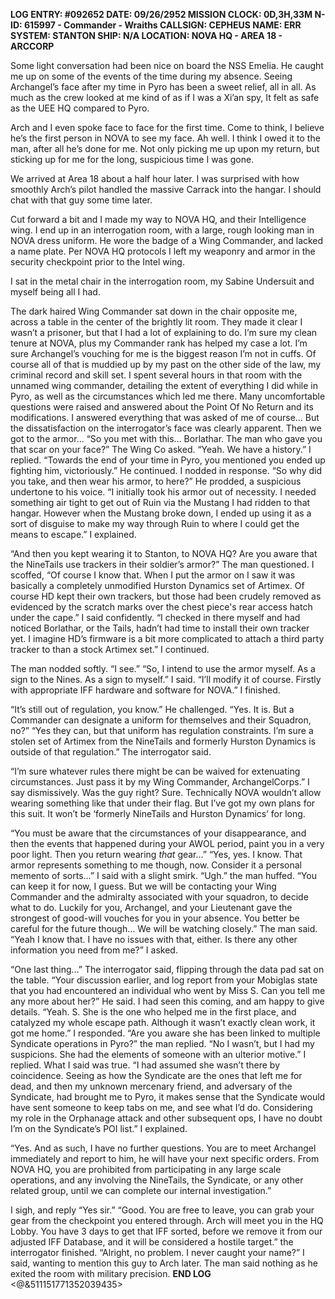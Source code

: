 **LOG ENTRY: #092652
DATE: 09/26/2952
MISSION CLOCK: 0D,3H,33M
N-ID: 615997 - Commander - Wraiths
CALLSIGN: CEPHEUS 
NAME: ERR 
SYSTEM: STANTON
SHIP: N/A
LOCATION: NOVA HQ - AREA 18 - ARCCORP**

Some light conversation had been nice on board the NSS Emelia. He caught me up on some of the events of the time during my absence. Seeing Archangel’s face after my time in Pyro has been a sweet relief, all in all. As much as the crew looked at me kind of as if I was a Xi’an spy, It felt as safe as the UEE HQ compared to Pyro. 

Arch and I even spoke face to face for the first time. Come to think, I believe he’s the first person in NOVA to see my face. Ah well. I think I owed it to the man, after all he’s done for me. Not only picking me up upon my return, but sticking up for me for the long, suspicious time I was gone. 

We arrived at Area 18 about a half hour later. I was surprised with how smoothly Arch’s pilot handled the massive Carrack into the hangar. I should chat with that guy some time later. 

Cut forward a bit and I made my way to NOVA HQ, and their Intelligence wing. I end up in an interrogation room, with a large, rough looking man in NOVA dress uniform. He wore the badge of a Wing Commander, and lacked a name plate. Per NOVA HQ protocols I left my weaponry and armor in the security checkpoint prior to the Intel wing. 

I sat in the metal chair in the interrogation room, my Sabine Undersuit and myself being all I had.

The dark haired Wing Commander sat down in the chair opposite me, across a table in the center of the brightly lit room. They made it clear I wasn’t a prisoner, but that I had a lot of explaining to do. I’m sure my clean tenure at NOVA, plus my Commander rank has helped my case a lot. I’m sure Archangel’s vouching for me is the biggest reason I’m not in cuffs. Of course all of that is muddied up by my past on the other side of the law, my criminal record and skill set. I spent several hours in that room with the unnamed wing commander, detailing the extent of everything I did while in Pyro, as well as the circumstances which led me there. Many uncomfortable questions were raised and answered about the Point Of No Return and its modifications. I answered everything that was asked of me of course… But the dissatisfaction on the interrogator’s face was clearly apparent. Then we got to the armor…
“So you met with this… Borlathar. The man who gave you that scar on your face?” The Wing Co asked. “Yeah. We have a history.” I replied. “Towards the end of your time in Pyro, you mentioned you ended up fighting him, victoriously.” He continued. I nodded in response. “So why did you take, and then wear his armor, to here?” He prodded, a suspicious undertone to his voice. “I initially took his armor out of necessity. I needed something air tight to get out of Ruin via the Mustang I had ridden to that hangar. However when the Mustang broke down, I ended up using it as a sort of disguise to make my way through Ruin to where I could get the means to escape.” I explained. 

“And then you kept wearing it to Stanton, to NOVA HQ? Are you aware that the NineTails use trackers in their soldier’s armor?” The man questioned. I scoffed, “Of course I know that. When I put the armor on I saw it was basically a completely unmodified Hurston Dynamics set of Artimex. Of course HD kept their own trackers, but those had been crudely removed as evidenced by the scratch marks over the chest piece's rear access hatch under the cape.” I said confidently. “I checked in there myself and had noticed Borlathar, or the Tails, hadn’t had time to install their own tracker yet. I imagine HD’s firmware is a bit more complicated to attach a third party tracker to than a stock Artimex set.” I continued.

The man nodded softly. “I see.” “So, I intend to use the armor myself. As a sign to the Nines. As a sign to myself.” I said. “I’ll modify it of course. Firstly with appropriate IFF hardware and software for NOVA.” I finished.

“It’s still out of regulation, you know.” He challenged. “Yes. It is. But a Commander can designate a uniform for themselves and their Squadron, no?” “Yes they can, but that uniform has regulation constraints. I’m sure a stolen set of Artimex from the NineTails and formerly Hurston Dynamics is outside of that regulation.” The interrogator said.

“I’m sure whatever rules there might be can be waived for extenuating circumstances. Just pass it by my Wing Commander, ArchangelCorps.” I say dismissively. Was the guy right? Sure. Technically NOVA wouldn’t allow wearing something like that under their flag. But I’ve got my own plans for this suit. It won’t be ‘formerly NineTails and Hurston Dynamics’ for long. 

“You must be aware that the circumstances of your disappearance, and then the events that happened during your AWOL period, paint you in a very poor light. Then you return wearing *that* gear…” “Yes, yes. I know. That armor represents something to me though, now. Consider it a personal memento of sorts…” I said with a slight smirk. 
“Ugh.” the man huffed.
“You can keep it for now, I guess. But we will be contacting your Wing Commander and the admiralty associated with your squadron, to decide what to do. Luckily for you, Archangel, and your Lieutenant gave the strongest of good-will vouches for you in your absence. You better be careful for the future though… We will be watching closely.” The man said. 
“Yeah I know that. I have no issues with that, either. Is there any other information you need from me?” I asked.

“One last thing…” The interrogator said, flipping through the data pad sat on the table. 
“Your discussion earlier, and log report from your Mobiglas state that you had encountered an individual who went by Miss S. Can you tell me any more about her?” He said. I had seen this coming, and am happy to give details. 
“Yeah. S. She is the one who helped me in the first place, and catalyzed my whole escape path. Although it wasn’t exactly clean work, it got me home.” I responded.
“Are you aware she has been linked to multiple Syndicate operations in Pyro?” the man replied.
“No I wasn’t, but I had my suspicions. She had the elements of someone with an ulterior motive.” I replied. What I said was true. “I had assumed she wasn’t there by coincidence. Seeing as how the Syndicate are the ones that left me for dead, and then my unknown mercenary friend, and adversary of the Syndicate, had brought me to Pyro, it makes sense that the Syndicate would have sent someone to keep tabs on me, and see what I’d do. Considering my role in the Orphanage attack and other subsequent ops, I have no doubt I’m on the Syndicate’s POI list.” I explained.

“Yes. And as such, I have no further questions. You are to meet Archangel immediately and report to him, he will have your next specific orders. From NOVA HQ, you are prohibited from participating in any large scale operations, and any involving the NineTails, the Syndicate, or any other related group, until we can complete our internal investigation.” 

I sigh, and reply “Yes sir.” “Good. You are free to leave, you can grab your gear from the checkpoint you entered through. Arch will meet you in the HQ Lobby. You have 3 days to get that IFF sorted, before we remove it from our adjusted IFF Database, and it will be considered a hostile target.” the interrogator finished. “Alright, no problem. I never caught your name?” I said, wanting to mention this guy to Arch later. The man said nothing as he exited the room with military precision. 
**END LOG**
<@&511151771352039435>